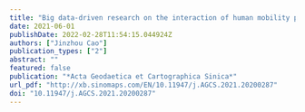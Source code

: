 ```yaml
---
title: "Big data-driven research on the interaction of human mobility pattern and urban spatial structure"
date: 2021-06-01
publishDate: 2022-02-28T11:54:15.044924Z
authors: ["Jinzhou Cao"]
publication_types: ["2"]
abstract: ""
featured: false
publication: "*Acta Geodaetica et Cartographica Sinica*"
url_pdf: "http://xb.sinomaps.com/EN/10.11947/j.AGCS.2021.20200287"
doi: "10.11947/j.AGCS.2021.20200287"
---
```


